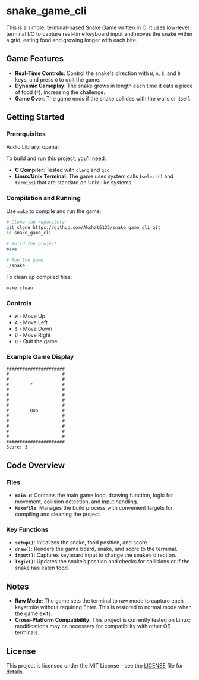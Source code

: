 # snake_game_cli

This is a simple, terminal-based Snake Game written in C. It uses low-level terminal I/O to capture real-time keyboard input and moves the snake within a grid, eating food and growing longer with each bite. 

## Game Features

- **Real-Time Controls**: Control the snake's direction with `W`, `A`, `S`, and `D` keys, and press `Q` to quit the game.
- **Dynamic Gameplay**: The snake grows in length each time it eats a piece of food (`*`), increasing the challenge.
- **Game Over**: The game ends if the snake collides with the walls or itself.

## Getting Started

### Prerequisites

Audio Library: openal

To build and run this project, you’ll need:
- **C Compiler**: Tested with `clang` and `gcc`.
- **Linux/Unix Terminal**: The game uses system calls (`select()` and `termios`) that are standard on Unix-like systems.

### Compilation and Running

Use `make` to compile and run the game:

```bash
# Clone the repository
git clone https://github.com/Akshat6133/snake_game_cli.git
cd snake_game_cli

# Build the project
make

# Run the game
./snake
```

To clean up compiled files:

```bash
make clean
```

### Controls

- `W` - Move Up
- `A` - Move Left
- `S` - Move Down
- `D` - Move Right
- `Q` - Quit the game

### Example Game Display

```
######################
#                    #
#                    #
#        *           #
#                    #
#                    #
#                    #
#                    #
#        Ooo         #
#                    #
#                    #
#                    #
#                    #
#                    #
######################
Score: 3
```

## Code Overview

### Files

- **`main.c`**: Contains the main game loop, drawing function, logic for movement, collision detection, and input handling.
- **`Makefile`**: Manages the build process with convenient targets for compiling and cleaning the project.

### Key Functions

- **`setup()`**: Initializes the snake, food position, and score.
- **`draw()`**: Renders the game board, snake, and score to the terminal.
- **`input()`**: Captures keyboard input to change the snake’s direction.
- **`logic()`**: Updates the snake’s position and checks for collisions or if the snake has eaten food.

## Notes

- **Raw Mode**: The game sets the terminal to raw mode to capture each keystroke without requiring Enter. This is restored to normal mode when the game exits.
- **Cross-Platform Compatibility**: This project is currently tested on Linux; modifications may be necessary for compatibility with other OS terminals.


## License

This project is licensed under the MIT License - see the [LICENSE](LICENSE) file for details.

